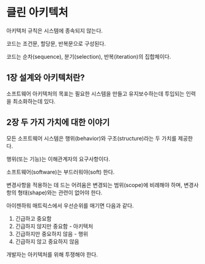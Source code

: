 # 클린 아키텍처

아키텍처 규칙은 시스템에 종속되지 않는다.

코드는 조건문, 할당문, 반복문으로 구성된다.

코드는 순차(sequence), 분기(selection), 반복(iteration)의 집합체이다.

## 1장 설계와 아키텍처란?

소프트웨어 아키텍처의 목표는 필요한 시스템을 만들고 유지보수하는데 투입되는 인력을 최소화하는데 있다.

## 2장 두 가지 가치에 대한 이야기

모든 소프트웨어 시스템은 행위(behavior)와 구조(structure)라는 두 가치를 제공한다.

행위(또는 기능)는 이해관계자의 요구사항이다.

소프트웨어(software)는 부드러워야(soft) 한다.

변경사항을 적용하는 데 드는 어려움은 변경되는 범위(scope)에 비례해야 하며, 변경사항의 형태(shape)와는 관련이 없어야 한다.

아이젠하워 매트릭스에서 우선순위를 매기면 다음과 같다.

1. 긴급하고 중요함
2. 긴급하지 않지만 중요함 - 아키텍처
3. 긴급하지만 중요하지 않음 - 행위
4. 긴급하지 않고 중요하지 않음

개발자는 아키텍처를 위해 투쟁해야 한다.